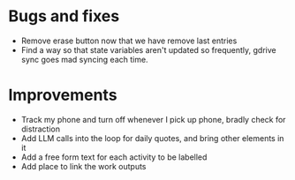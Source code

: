 # Bugs and fixes
- Remove erase button now that we have remove last entries
- Find a way so that state variables aren't updated so frequently, gdrive sync goes mad syncing each time. 

# Improvements
- Track my phone and turn off whenever I pick up phone, bradly check for distraction
- Add LLM calls into the loop for daily quotes, and bring other elements in it
- Add a free form text for each activity to be labelled
- Add place to link the work outputs